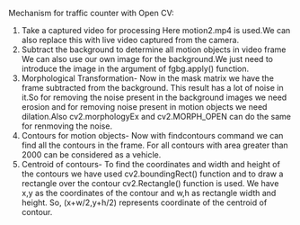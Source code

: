 Mechanism for traffic counter with Open CV:

1. Take a captured video for processing
  Here motion2.mp4 is used.We can also replace this with live video captured from the camera.
2. Subtract the background to determine all motion objects in video frame
  We can also use our own image for the background.We just need to introduce the image in the argument of fgbg.apply() function.
3. Morphological Transformation-
  Now in the mask matrix we have the frame subtracted from the background.
  This result has a lot of noise in it.So for removing the noise present in the background images we need erosion and for removing noise present in motion objects we need dilation.Also cv2.morphologyEx and cv2.MORPH_OPEN can do the same for renmoving the noise.
4. Contours for motion objects-
  Now with findcontours command we can find all the contours in the frame.
  For all contours with area greater than 2000 can be considered as a vehicle.
5. Centroid of contours-
  To find the coordinates and width and height of the contours we have used cv2.boundingRect() function and to draw a rectangle over the contour cv2.Rectangle() function is used.
   We have x,y as the coordinates of the contour and w,h as rectangle width and height.
   So, (x+w/2,y+h/2) represents coordinate of the centroid of contour.
   
   
